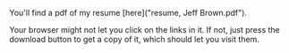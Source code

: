 You'll find a pdf of my resume [here]("resume, Jeff Brown.pdf").

Your browser might not let you click on the links in it. If not, just press the download button to get a copy of it, which should let you visit them.